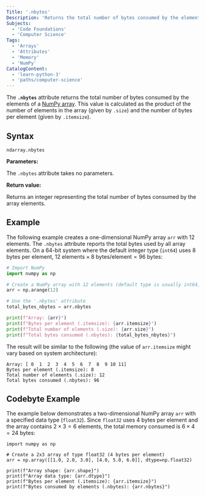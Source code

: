 ```yaml
---
Title: '.nbytes'
Description: 'Returns the total number of bytes consumed by the elements of the array.'
Subjects:
  - 'Code Foundations'
  - 'Computer Science'
Tags:
  - 'Arrays'
  - 'Attributes'
  - 'Memory'
  - 'NumPy'
CatalogContent:
  - 'learn-python-3'
  - 'paths/computer-science'
---
```


The **`.nbytes`** attribute returns the total number of bytes consumed by the elements of a [NumPy array](https://www.codecademy.com/resources/docs/numpy/ndarray). This value is calculated as the product of the number of elements in the array (given by `.size`) and the number of bytes per element (given by `.itemsize`).

## Syntax

```pseudo
ndarray.nbytes
```

**Parameters:**

The `.nbytes` attribute takes no parameters.

**Return value:**

Returns an integer representing the total number of bytes consumed by the array elements.

## Example

The following example creates a one-dimensional NumPy array `arr` with 12 elements. The `.nbytes` attribute reports the total bytes used by all array elements. On a 64-bit system where the default integer type (`int64`) uses 8 bytes per element, $12 \text{ elements} \times 8 \text{ bytes}/\text{element} = 96 \text{ bytes}$:

```py
# Import NumPy
import numpy as np

# Create a NumPy array with 12 elements (default type is usually int64, or 8 bytes per item)
arr = np.arange(12)

# Use the '.nbytes' attribute
total_bytes_nbytes = arr.nbytes

print(f"Array: {arr}")
print(f"Bytes per element (.itemsize): {arr.itemsize}")
print(f"Total number of elements (.size): {arr.size}")
print(f"Total bytes consumed (.nbytes): {total_bytes_nbytes}")
```

The result will be similar to the following (the value of `arr.itemsize` might vary based on system architecture):

```shell
Array: [ 0  1  2  3  4  5  6  7  8  9 10 11]
Bytes per element (.itemsize): 8
Total number of elements (.size): 12
Total bytes consumed (.nbytes): 96
```

## Codebyte Example

The example below demonstrates a two-dimensional NumPy array `arr` with a specified data type (`float32`). Since `float32` uses 4 bytes per element and the array contains $2 \times 3 = 6$ elements, the total memory consumed is $6 \times 4 = 24$ bytes:

```codebyte/python
import numpy as np

# Create a 2x3 array of type float32 (4 bytes per element)
arr = np.array([[1.0, 2.0, 3.0], [4.0, 5.0, 6.0]], dtype=np.float32)

print(f"Array shape: {arr.shape}")
print(f"Array data type: {arr.dtype}")
print(f"Bytes per element (.itemsize): {arr.itemsize}")
print(f"Bytes consumed by elements (.nbytes): {arr.nbytes}")
```
